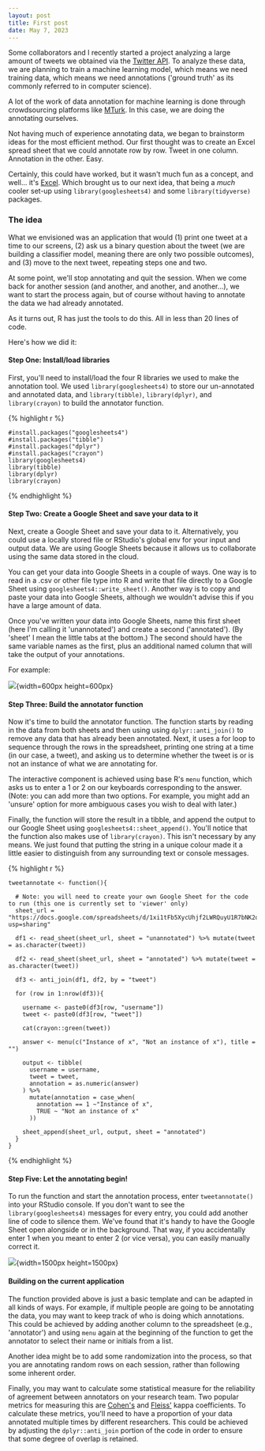 ```yaml
---
layout: post
title: First post
date: May 7, 2023
---
```


Some collaborators and I recently started a project analyzing a large amount of tweets we obtained via the [Twitter API](https://developer.twitter.com/en/products/twitter-api/academic-research). To analyze these data, we are planning to train a machine learning model, which means we need training data, which means we need annotations ('ground truth' as its commonly referred to in computer science).

A lot of the work of data annotation for machine learning is done through crowdsourcing platforms like [MTurk](https://www.mturk.com/). In this case, we are doing the annotating ourselves. 

Not having much of experience annotating data, we began to brainstorm ideas for the most efficient method. Our first thought was to create an Excel spread sheet that we could annotate row by row. Tweet in one column. Annotation in the other. Easy. 

Certainly, this could have worked, but it wasn't much fun as a concept, and well... it's [Excel](https://www.reddit.com/r/statistics/comments/3raa8t/why_all_the_hate_towards_excel/). Which brought us to our next idea, that being a *much* cooler set-up using `library(googlesheets4)` and some `library(tidyverse)` packages.

### The idea

What we envisioned was an application that would (1) print one tweet at a time to our screens, (2) ask us a binary question about the tweet (we are building a classifier model, meaning there are only two possible outcomes), and (3) move to the next tweet, repeating steps one and two. 

At some point, we'll stop annotating and quit the session. When we come back for another session (and another, and another, and another...), we want to start the process again, but of course without having to annotate the data we had already annotated.

As it turns out, R has just the tools to do this. All in less than 20 lines of code. 

Here's how we did it:

#### Step One: Install/load libraries

First, you'll need to install/load the four R libraries we used to make the annotation tool. We used `library(googlesheets4)` to store our un-annotated and annotated data, and `library(tibble)`, `library(dplyr)`, and `library(crayon)` to build the annotator function.

{% highlight r %}
```
#install.packages("googlesheets4")
#install.packages("tibble")
#install.packages("dplyr")
#install.packages("crayon")
library(googlesheets4)
library(tibble)
library(dplyr)
library(crayon)
```
{% endhighlight %}

#### Step Two: Create a Google Sheet and save your data to it

Next, create a Google Sheet and save your data to it. Alternatively, you could use a locally stored file or RStudio's global env for your input and output data. We are using Google Sheets because it allows us to collaborate using the same data stored in the cloud.

You can get your data into Google Sheets in a couple of ways. One way is to read in a .csv or other file type into R and write that file directly to a Google Sheet using `googlesheets4::write_sheet()`. Another way is to copy and paste your data into Google Sheets, although we wouldn't advise this if you have a large amount of data. 

Once you've written your data into Google Sheets, name this first sheet (here I'm calling it 'unannotated') and create a second ('annotated'). (By 'sheet' I mean the little tabs at the bottom.) The second should have the same variable names as the first, plus an additional named column that will take the output of your annotations. 

For example:

![](/post/annotating-data_files/annotator-spreadsheet3.png){width=600px height=600px}

#### Step Three: Build the annotator function

Now it's time to build the annotator function. The function starts by reading in the data from both sheets and then using using ```dplyr::anti_join()``` to remove any data that has already been annotated. Next, it uses a for loop to sequence through the rows in the spreadsheet, printing one string at a time (in our case, a tweet), and asking us to determine whether the tweet is or is not an instance of what we are annotating for. 

The interactive component is achieved using base R's ```menu``` function, which asks us to enter a 1 or 2 on our keyboards corresponding to the answer. (Note: you can add more than two options. For example, you might add an 'unsure' option for more ambiguous cases you wish to deal with later.) 

Finally, the function will store the result in a tibble, and append the output to our Google Sheet using ```googlesheets4::sheet_append()```. You'll notice that the function also makes use of ```library(crayon)```. This isn't necessary by any means. We just found that putting the string in a unique colour made it a little easier to distinguish from any surrounding text or console messages. 

{% highlight r %}
```
tweetannotate <- function(){
  
  # Note: you will need to create your own Google Sheet for the code to run (this one is currently set to 'viewer' only)
  sheet_url = "https://docs.google.com/spreadsheets/d/1xi1tFb5XycUhjf2LWRQuyU1R7bNK2oZnmHoCF5y4Moo/edit?usp=sharing"

  df1 <- read_sheet(sheet_url, sheet = "unannotated") %>% mutate(tweet = as.character(tweet))

  df2 <- read_sheet(sheet_url, sheet = "annotated") %>% mutate(tweet = as.character(tweet))

  df3 <- anti_join(df1, df2, by = "tweet")

  for (row in 1:nrow(df3)){
  
    username <- paste0(df3[row, "username"])
    tweet <- paste0(df3[row, "tweet"])
  
    cat(crayon::green(tweet))
  
    answer <- menu(c("Instance of x", "Not an instance of x"), title = "")
  
    output <- tibble(
      username = username,
      tweet = tweet,
      annotation = as.numeric(answer)
    ) %>%
      mutate(annotation = case_when(
        annotation == 1 ~"Instance of x",
        TRUE ~ "Not an instance of x"
      ))
  
    sheet_append(sheet_url, output, sheet = "annotated")
  }
}
```
{% endhighlight %}

#### Step Five: Let the annotating begin!

To run the function and start the annotation process, enter ```tweetannotate()``` into your RStudio console. If you don't want to see the ```library(googlesheets4)``` messages for every entry, you could add another line of code to silence them. We've found that it's handy to have the Google Sheet open alongside or in the background. That way, if you accidentally enter 1 when you meant to enter 2 (or vice versa), you can easily manually correct it.

![](/post/annotating-data_files/annotate-tweet-video.gif){width=1500px height=1500px}

#### Building on the current application

The function provided above is just a basic template and can be adapted in all kinds of ways. For example, if multiple people are going to be annotating the data, you may want to keep track of who is doing which annotations. This could be achieved by adding another column to the spreadsheet (e.g., 'annotator') and using ```menu``` again at the beginning of the function to get the annotator to select their name or initials from a list.

Another idea might be to add some randomization into the process, so that you are annotating random rows on each session, rather than following some inherent order.

Finally, you may want to calculate some statistical measure for the reliability of agreement between annotators on your research team. Two popular metrics for measuring this are [Cohen's](https://en.wikipedia.org/wiki/Cohen%27s_kappa) and [Fleiss'](https://en.wikipedia.org/wiki/Fleiss%27_kappa) kappa coefficients. To calculate these metrics, you'll need to have a proportion of your data annotated multiple times by different researchers. This could be achieved by adjusting the `dplyr::anti_join` portion of the code in order to ensure that some degree of overlap is retained.
